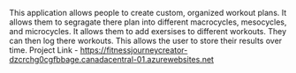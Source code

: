 This application allows people to create custom, organized workout plans. It allows them to segragate there plan into different macrocycles, mesocycles, and microcycles. It allows them to 
add exersises to different workouts. They can then log there workouts. This allows the user to store their results over time. 
Project Link - https://fitnessjourneycreator-dzcrchg0cgfbbage.canadacentral-01.azurewebsites.net
